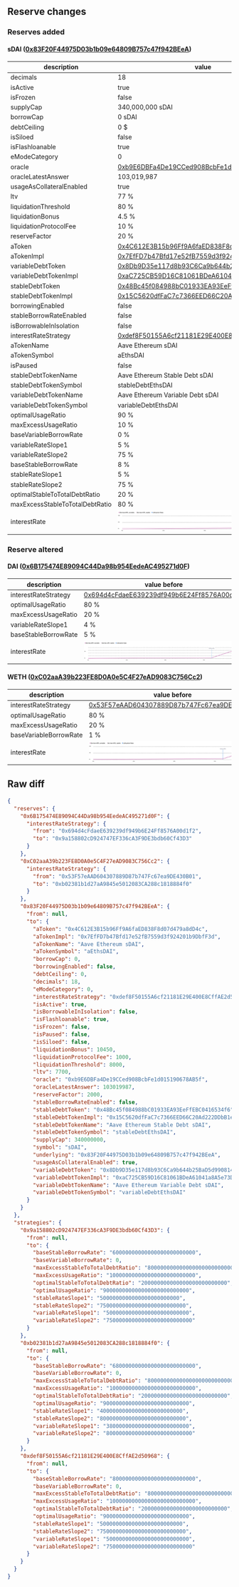 ## Reserve changes

### Reserves added

#### sDAI ([0x83F20F44975D03b1b09e64809B757c47f942BEeA](https://etherscan.io/address/0x83F20F44975D03b1b09e64809B757c47f942BEeA))

| description | value |
| --- | --- |
| decimals | 18 |
| isActive | true |
| isFrozen | false |
| supplyCap | 340,000,000 sDAI |
| borrowCap | 0 sDAI |
| debtCeiling | 0 $ |
| isSiloed | false |
| isFlashloanable | true |
| eModeCategory | 0 |
| oracle | [0xb9E6DBFa4De19CCed908BcbFe1d015190678AB5f](https://etherscan.io/address/0xb9E6DBFa4De19CCed908BcbFe1d015190678AB5f) |
| oracleLatestAnswer | 103,019,987 |
| usageAsCollateralEnabled | true |
| ltv | 77 % |
| liquidationThreshold | 80 % |
| liquidationBonus | 4.5 % |
| liquidationProtocolFee | 10 % |
| reserveFactor | 20 % |
| aToken | [0x4C612E3B15b96Ff9A6faED838F8d07d479a8dD4c](https://etherscan.io/address/0x4C612E3B15b96Ff9A6faED838F8d07d479a8dD4c) |
| aTokenImpl | [0x7EfFD7b47Bfd17e52fB7559d3f924201b9DbfF3d](https://etherscan.io/address/0x7EfFD7b47Bfd17e52fB7559d3f924201b9DbfF3d) |
| variableDebtToken | [0x8Db9D35e117d8b93C6Ca9b644b25BaD5d9908141](https://etherscan.io/address/0x8Db9D35e117d8b93C6Ca9b644b25BaD5d9908141) |
| variableDebtTokenImpl | [0xaC725CB59D16C81061BDeA61041a8A5e73DA9EC6](https://etherscan.io/address/0xaC725CB59D16C81061BDeA61041a8A5e73DA9EC6) |
| stableDebtToken | [0x48Bc45f084988bC01933EA93EeFfEBC0416534f6](https://etherscan.io/address/0x48Bc45f084988bC01933EA93EeFfEBC0416534f6) |
| stableDebtTokenImpl | [0x15C5620dfFaC7c7366EED66C20Ad222DDbB1eD57](https://etherscan.io/address/0x15C5620dfFaC7c7366EED66C20Ad222DDbB1eD57) |
| borrowingEnabled | false |
| stableBorrowRateEnabled | false |
| isBorrowableInIsolation | false |
| interestRateStrategy | [0xdef8F50155A6cf21181E29E400E8CffAE2d50968](https://etherscan.io/address/0xdef8F50155A6cf21181E29E400E8CffAE2d50968) |
| aTokenName | Aave Ethereum sDAI |
| aTokenSymbol | aEthsDAI |
| isPaused | false |
| stableDebtTokenName | Aave Ethereum Stable Debt sDAI |
| stableDebtTokenSymbol | stableDebtEthsDAI |
| variableDebtTokenName | Aave Ethereum Variable Debt sDAI |
| variableDebtTokenSymbol | variableDebtEthsDAI |
| optimalUsageRatio | 90 % |
| maxExcessUsageRatio | 10 % |
| baseVariableBorrowRate | 0 % |
| variableRateSlope1 | 5 % |
| variableRateSlope2 | 75 % |
| baseStableBorrowRate | 8 % |
| stableRateSlope1 | 5 % |
| stableRateSlope2 | 75 % |
| optimalStableToTotalDebtRatio | 20 % |
| maxExcessStableToTotalDebtRatio | 80 % |
| interestRate | ![ir](/.assets/729f8480b862f1b9d32ce1e3eaa4e55f4562d75b.svg) |


### Reserve altered

#### DAI ([0x6B175474E89094C44Da98b954EedeAC495271d0F](https://etherscan.io/address/0x6B175474E89094C44Da98b954EedeAC495271d0F))

| description | value before | value after |
| --- | --- | --- |
| interestRateStrategy | [0x694d4cFdaeE639239df949b6E24Ff8576A00d1f2](https://etherscan.io/address/0x694d4cFdaeE639239df949b6E24Ff8576A00d1f2) | [0x9a158802cD924747EF336cA3F9DE3bdb60Cf43D3](https://etherscan.io/address/0x9a158802cD924747EF336cA3F9DE3bdb60Cf43D3) |
| optimalUsageRatio | 80 % | 90 % |
| maxExcessUsageRatio | 20 % | 10 % |
| variableRateSlope1 | 4 % | 5 % |
| baseStableBorrowRate | 5 % | 6 % |
| interestRate | ![before](/.assets/8d9de32bf30b1c9dcf71f07a13b228c69a71a4ce.svg) | ![after](/.assets/ebd346a83b729edecf1938b8cdd0528700c8b9fd.svg) |

#### WETH ([0xC02aaA39b223FE8D0A0e5C4F27eAD9083C756Cc2](https://etherscan.io/address/0xC02aaA39b223FE8D0A0e5C4F27eAD9083C756Cc2))

| description | value before | value after |
| --- | --- | --- |
| interestRateStrategy | [0x53F57eAAD604307889D87b747Fc67ea9DE430B01](https://etherscan.io/address/0x53F57eAAD604307889D87b747Fc67ea9DE430B01) | [0xb02381b1d27aA9845e5012083CA288c1818884f0](https://etherscan.io/address/0xb02381b1d27aA9845e5012083CA288c1818884f0) |
| optimalUsageRatio | 80 % | 90 % |
| maxExcessUsageRatio | 20 % | 10 % |
| baseVariableBorrowRate | 1 % | 0 % |
| interestRate | ![before](/.assets/25b7cbb97d2012b141455f46ee9b3f7e0e40a4b0.svg) | ![after](/.assets/36935a8fd1d50a51974d60fcb6323e9bc9a95c16.svg) |

## Raw diff

```json
{
  "reserves": {
    "0x6B175474E89094C44Da98b954EedeAC495271d0F": {
      "interestRateStrategy": {
        "from": "0x694d4cFdaeE639239df949b6E24Ff8576A00d1f2",
        "to": "0x9a158802cD924747EF336cA3F9DE3bdb60Cf43D3"
      }
    },
    "0xC02aaA39b223FE8D0A0e5C4F27eAD9083C756Cc2": {
      "interestRateStrategy": {
        "from": "0x53F57eAAD604307889D87b747Fc67ea9DE430B01",
        "to": "0xb02381b1d27aA9845e5012083CA288c1818884f0"
      }
    },
    "0x83F20F44975D03b1b09e64809B757c47f942BEeA": {
      "from": null,
      "to": {
        "aToken": "0x4C612E3B15b96Ff9A6faED838F8d07d479a8dD4c",
        "aTokenImpl": "0x7EfFD7b47Bfd17e52fB7559d3f924201b9DbfF3d",
        "aTokenName": "Aave Ethereum sDAI",
        "aTokenSymbol": "aEthsDAI",
        "borrowCap": 0,
        "borrowingEnabled": false,
        "debtCeiling": 0,
        "decimals": 18,
        "eModeCategory": 0,
        "interestRateStrategy": "0xdef8F50155A6cf21181E29E400E8CffAE2d50968",
        "isActive": true,
        "isBorrowableInIsolation": false,
        "isFlashloanable": true,
        "isFrozen": false,
        "isPaused": false,
        "isSiloed": false,
        "liquidationBonus": 10450,
        "liquidationProtocolFee": 1000,
        "liquidationThreshold": 8000,
        "ltv": 7700,
        "oracle": "0xb9E6DBFa4De19CCed908BcbFe1d015190678AB5f",
        "oracleLatestAnswer": 103019987,
        "reserveFactor": 2000,
        "stableBorrowRateEnabled": false,
        "stableDebtToken": "0x48Bc45f084988bC01933EA93EeFfEBC0416534f6",
        "stableDebtTokenImpl": "0x15C5620dfFaC7c7366EED66C20Ad222DDbB1eD57",
        "stableDebtTokenName": "Aave Ethereum Stable Debt sDAI",
        "stableDebtTokenSymbol": "stableDebtEthsDAI",
        "supplyCap": 340000000,
        "symbol": "sDAI",
        "underlying": "0x83F20F44975D03b1b09e64809B757c47f942BEeA",
        "usageAsCollateralEnabled": true,
        "variableDebtToken": "0x8Db9D35e117d8b93C6Ca9b644b25BaD5d9908141",
        "variableDebtTokenImpl": "0xaC725CB59D16C81061BDeA61041a8A5e73DA9EC6",
        "variableDebtTokenName": "Aave Ethereum Variable Debt sDAI",
        "variableDebtTokenSymbol": "variableDebtEthsDAI"
      }
    }
  },
  "strategies": {
    "0x9a158802cD924747EF336cA3F9DE3bdb60Cf43D3": {
      "from": null,
      "to": {
        "baseStableBorrowRate": "60000000000000000000000000",
        "baseVariableBorrowRate": 0,
        "maxExcessStableToTotalDebtRatio": "800000000000000000000000000",
        "maxExcessUsageRatio": "100000000000000000000000000",
        "optimalStableToTotalDebtRatio": "200000000000000000000000000",
        "optimalUsageRatio": "900000000000000000000000000",
        "stableRateSlope1": "5000000000000000000000000",
        "stableRateSlope2": "750000000000000000000000000",
        "variableRateSlope1": "50000000000000000000000000",
        "variableRateSlope2": "750000000000000000000000000"
      }
    },
    "0xb02381b1d27aA9845e5012083CA288c1818884f0": {
      "from": null,
      "to": {
        "baseStableBorrowRate": "68000000000000000000000000",
        "baseVariableBorrowRate": 0,
        "maxExcessStableToTotalDebtRatio": "800000000000000000000000000",
        "maxExcessUsageRatio": "100000000000000000000000000",
        "optimalStableToTotalDebtRatio": "200000000000000000000000000",
        "optimalUsageRatio": "900000000000000000000000000",
        "stableRateSlope1": "40000000000000000000000000",
        "stableRateSlope2": "800000000000000000000000000",
        "variableRateSlope1": "38000000000000000000000000",
        "variableRateSlope2": "800000000000000000000000000"
      }
    },
    "0xdef8F50155A6cf21181E29E400E8CffAE2d50968": {
      "from": null,
      "to": {
        "baseStableBorrowRate": "80000000000000000000000000",
        "baseVariableBorrowRate": 0,
        "maxExcessStableToTotalDebtRatio": "800000000000000000000000000",
        "maxExcessUsageRatio": "100000000000000000000000000",
        "optimalStableToTotalDebtRatio": "200000000000000000000000000",
        "optimalUsageRatio": "900000000000000000000000000",
        "stableRateSlope1": "50000000000000000000000000",
        "stableRateSlope2": "750000000000000000000000000",
        "variableRateSlope1": "50000000000000000000000000",
        "variableRateSlope2": "750000000000000000000000000"
      }
    }
  }
}
```